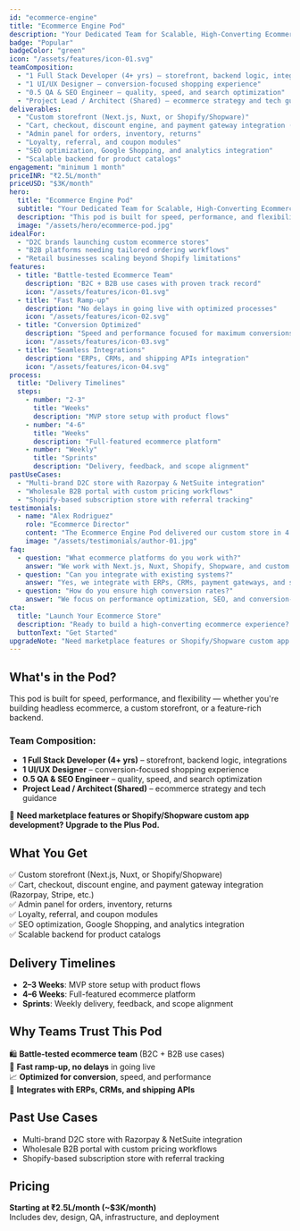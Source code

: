 ```yaml
---
id: "ecommerce-engine"
title: "Ecommerce Engine Pod"
description: "Your Dedicated Team for Scalable, High-Converting Ecommerce Experiences"
badge: "Popular"
badgeColor: "green"
icon: "/assets/features/icon-01.svg"
teamComposition:
  - "1 Full Stack Developer (4+ yrs) – storefront, backend logic, integrations"
  - "1 UI/UX Designer – conversion-focused shopping experience"
  - "0.5 QA & SEO Engineer – quality, speed, and search optimization"
  - "Project Lead / Architect (Shared) – ecommerce strategy and tech guidance"
deliverables:
  - "Custom storefront (Next.js, Nuxt, or Shopify/Shopware)"
  - "Cart, checkout, discount engine, and payment gateway integration (Razorpay, Stripe, etc.)"
  - "Admin panel for orders, inventory, returns"
  - "Loyalty, referral, and coupon modules"
  - "SEO optimization, Google Shopping, and analytics integration"
  - "Scalable backend for product catalogs"
engagement: "minimum 1 month"
priceINR: "₹2.5L/month"
priceUSD: "$3K/month"
hero:
  title: "Ecommerce Engine Pod"
  subtitle: "Your Dedicated Team for Scalable, High-Converting Ecommerce Experiences"
  description: "This pod is built for speed, performance, and flexibility — whether you're building headless ecommerce, a custom storefront, or a feature-rich backend."
  image: "/assets/hero/ecommerce-pod.jpg"
idealFor:
  - "D2C brands launching custom ecommerce stores"
  - "B2B platforms needing tailored ordering workflows"
  - "Retail businesses scaling beyond Shopify limitations"
features:
  - title: "Battle-tested Ecommerce Team"
    description: "B2C + B2B use cases with proven track record"
    icon: "/assets/features/icon-01.svg"
  - title: "Fast Ramp-up"
    description: "No delays in going live with optimized processes"
    icon: "/assets/features/icon-02.svg"
  - title: "Conversion Optimized"
    description: "Speed and performance focused for maximum conversions"
    icon: "/assets/features/icon-03.svg"
  - title: "Seamless Integrations"
    description: "ERPs, CRMs, and shipping APIs integration"
    icon: "/assets/features/icon-04.svg"
process:
  title: "Delivery Timelines"
  steps:
    - number: "2-3"
      title: "Weeks"
      description: "MVP store setup with product flows"
    - number: "4-6"
      title: "Weeks"
      description: "Full-featured ecommerce platform"
    - number: "Weekly"
      title: "Sprints"
      description: "Delivery, feedback, and scope alignment"
pastUseCases:
  - "Multi-brand D2C store with Razorpay & NetSuite integration"
  - "Wholesale B2B portal with custom pricing workflows"
  - "Shopify-based subscription store with referral tracking"
testimonials:
  - name: "Alex Rodriguez"
    role: "Ecommerce Director"
    content: "The Ecommerce Engine Pod delivered our custom store in 4 weeks with exceptional conversion rates."
    image: "/assets/testimonials/author-01.jpg"
faq:
  - question: "What ecommerce platforms do you work with?"
    answer: "We work with Next.js, Nuxt, Shopify, Shopware, and custom solutions based on your needs."
  - question: "Can you integrate with existing systems?"
    answer: "Yes, we integrate with ERPs, CRMs, payment gateways, and shipping APIs."
  - question: "How do you ensure high conversion rates?"
    answer: "We focus on performance optimization, SEO, and conversion-focused UX design."
cta:
  title: "Launch Your Ecommerce Store"
  description: "Ready to build a high-converting ecommerce experience? Let's discuss your requirements."
  buttonText: "Get Started"
upgradeNote: "Need marketplace features or Shopify/Shopware custom app development? Upgrade to the Plus Pod."
---
```


## What's in the Pod?

This pod is built for speed, performance, and flexibility — whether you're building headless ecommerce, a custom storefront, or a feature-rich backend.

### Team Composition:
- **1 Full Stack Developer (4+ yrs)** – storefront, backend logic, integrations
- **1 UI/UX Designer** – conversion-focused shopping experience  
- **0.5 QA & SEO Engineer** – quality, speed, and search optimization
- **Project Lead / Architect (Shared)** – ecommerce strategy and tech guidance

🧩 **Need marketplace features or Shopify/Shopware custom app development? Upgrade to the Plus Pod.**

## What You Get

✅ Custom storefront (Next.js, Nuxt, or Shopify/Shopware)  
✅ Cart, checkout, discount engine, and payment gateway integration (Razorpay, Stripe, etc.)  
✅ Admin panel for orders, inventory, returns  
✅ Loyalty, referral, and coupon modules  
✅ SEO optimization, Google Shopping, and analytics integration  
✅ Scalable backend for product catalogs  

## Delivery Timelines

- **2–3 Weeks**: MVP store setup with product flows
- **4–6 Weeks**: Full-featured ecommerce platform  
- **Sprints**: Weekly delivery, feedback, and scope alignment

## Why Teams Trust This Pod

🛍️ **Battle-tested ecommerce team** (B2C + B2B use cases)  
🚀 **Fast ramp-up, no delays** in going live  
📈 **Optimized for conversion**, speed, and performance  
🔌 **Integrates with ERPs, CRMs, and shipping APIs**

## Past Use Cases

- Multi-brand D2C store with Razorpay & NetSuite integration
- Wholesale B2B portal with custom pricing workflows  
- Shopify-based subscription store with referral tracking

## Pricing

**Starting at ₹2.5L/month (~$3K/month)**  
Includes dev, design, QA, infrastructure, and deployment 